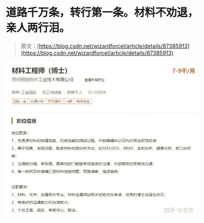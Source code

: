# 道路千万条，转行第一条。材料不劝退，亲人两行泪。

> 原文：[https://blog.csdn.net/wizardforcel/article/details/87385913](https://blog.csdn.net/wizardforcel/article/details/87385913)

![](img/996f77e2bbfe7f4a5161e8accb31ee29.png)
